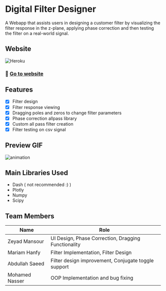 # Digital Filter Designer

A Webapp that assists users in designing a customer filter by visualizing the filter response in the z-plane, applying phase correction and then testing the filter on a real-world signal.

## Website
![Heroku](https://pyheroku-badge.herokuapp.com/?app=digital-filter-designer)
### 🔗 <a href="https://digital-filter-designer.herokuapp.com/">Go to website</a>

## Features

- [x] Filter design
- [x] Filter response viewing
- [x] Dragging poles and zeros to change filter parameters
- [x] Phase correction allpass library
- [x] Custom all pass filter creation
- [x] Filter testing on csv signal 

## Preview GIF

![animation](./preview.gif)

## Main Libraries Used

- Dash ( not recommended :) )
- Plotly
- Numpy
- Scipy

## Team Members

| Name | Role |
| --- | --- |
| Zeyad Mansour| UI Design, Phase Correction, Dragging Functionality|
| Mariam Hanfy| Filter Implementation, Filter Design|
| Abdullah Saeed| Filter design improvement, Conjugate toggle support|
| Mohamed Nasser| OOP Implementation and bug fixing|
